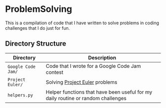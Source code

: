 # ProblemSolving

This is a compilation of code that I have written to solve problems in coding challenges that I do just for fun.

## Directory Structure

Directory                       | Description
--------------------------------|------------
`Google Code Jam/`               | Code that I wrote for a Google Code Jam contest
`Project Euler/`                 | Solving [Project Euler](https://projecteuler.net/) problems
`helpers.py`                     | Helper functions that have been useful for my daily routine or random challenges
